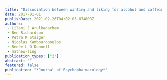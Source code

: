 ```yaml
---
title: "Dissociation between wanting and liking for alcohol and caffeine: A test of the incentive sensitisation theory"
date: 2017-01-01
publishDate: 2021-02-26T04:02:03.874800Z
authors: 
 - Lilani J Arulkadacham
 - Ben Richardson
 - Petra K Staiger
 - Nicolas Kambouropoulos
 - Renée L O’Donnell
 - mathew-ling
publication_types: ["2"]
abstract: ""
featured: false
publication: "*Journal of Psychopharmacology*"
---
```



